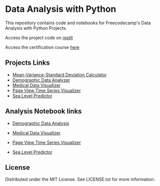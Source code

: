# Data Analysis with Python
This repository contains code and notebooks for Freecodecamp's Data Analysis with Python Projects.

Access the project code on [replit](https://replit.com/@sharmas1ddharth) 

Access the certification course [here](https://www.freecodecamp.org/learn/data-analysis-with-python/)

## Projects Links
- [Mean-Variance-Standard Deviation Calculator](https://github.com/sharmas1ddharth/Data-Analysis-with-python/edit/gh-pages/mean.md)
- [Demographic Data Analyzer](https://github.com/sharmas1ddharth/Data-Analysis-with-python/edit/gh-pages/demographic.md)
- [Medical Data Visualizer](https://github.com/sharmas1ddharth/Data-Analysis-with-python/edit/gh-pages/medical.md)
- [Page View Time Series Visualizer](https://github.com/sharmas1ddharth/Data-Analysis-with-python/edit/gh-pages/views.md)
- [Sea Level Predictor](https://github.com/sharmas1ddharth/Data-Analysis-with-python/edit/gh-pages/sea.md)

## Analysis Notebook links

- [Demographic Data Analysis](https://datalore.jetbrains.com/notebook/jGVfrtnn5vDdWyQIY8plrD/8yJ26q6QeqTJFmsGTvVldS/)
- [Medical Data Visualizer](https://datalore.jetbrains.com/notebook/jGVfrtnn5vDdWyQIY8plrD/waxUSxyZPCsSaf3ngdKWTI/)

- [Page View Time Series Visualizer](https://datalore.jetbrains.com/notebook/jGVfrtnn5vDdWyQIY8plrD/4TgeJ2r11SFhhs3W5dIn2u/)

- [Sea Level Predictor](https://datalore.jetbrains.com/notebook/jGVfrtnn5vDdWyQIY8plrD/X0xwgACMQiUlZBN45A4sUf)


## License
Distributed under the MIT License. See LICENSE.txt for more information.
